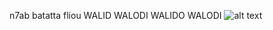 n7ab batatta fliou
WALID WALODI WALIDO WALODI
![alt text]([https://github.com/edaywalid/ObjectOrientedResearch/blob/main/project10.png])
